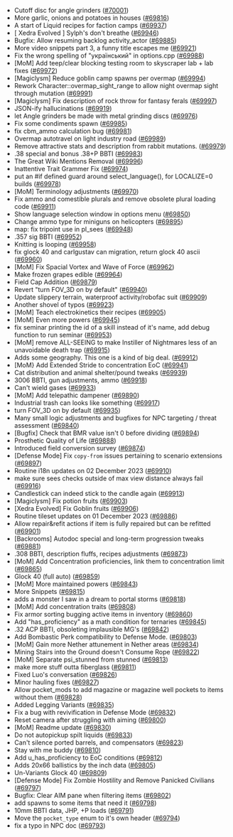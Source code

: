 * Cutoff disc for angle grinders  ([#70001](https://github.com/CleverRaven/Cataclysm-DDA/pull/70001))
* More garlic, onions and potatoes in houses ([#69816](https://github.com/CleverRaven/Cataclysm-DDA/pull/69816))
* A start of Liquid recipes for faction camps ([#69937](https://github.com/CleverRaven/Cataclysm-DDA/pull/69937))
* [ Xedra Evolved ] Sylph's don't breathe ([#69946](https://github.com/CleverRaven/Cataclysm-DDA/pull/69946))
* Bugfix: Allow resuming backlog activity_actor ([#69885](https://github.com/CleverRaven/Cataclysm-DDA/pull/69885))
* More video snippets part 3, a funny title escapes me ([#69921](https://github.com/CleverRaven/Cataclysm-DDA/pull/69921))
* Fix the wrong spelling of "український" in options.cpp ([#69988](https://github.com/CleverRaven/Cataclysm-DDA/pull/69988))
* [MoM] Add teep/clear blocking testing room to skyscraper lab + lab fixes ([#69972](https://github.com/CleverRaven/Cataclysm-DDA/pull/69972))
* [Magiclysm] Reduce goblin camp spawns per overmap ([#69994](https://github.com/CleverRaven/Cataclysm-DDA/pull/69994))
* Rework Character::overmap_sight_range to allow night overmap sight through mutation ([#69991](https://github.com/CleverRaven/Cataclysm-DDA/pull/69991))
* [Magiclysm] Fix description of rock throw for fantasy ferals ([#69997](https://github.com/CleverRaven/Cataclysm-DDA/pull/69997))
* JSON-ify hallucinations ([#69919](https://github.com/CleverRaven/Cataclysm-DDA/pull/69919))
* let Angle grinders be made with metal grinding discs ([#69976](https://github.com/CleverRaven/Cataclysm-DDA/pull/69976))
* Fix some condiments spawn ([#69985](https://github.com/CleverRaven/Cataclysm-DDA/pull/69985))
* fix cbm_ammo calculation bug ([#69981](https://github.com/CleverRaven/Cataclysm-DDA/pull/69981))
* Overmap autotravel on light industry road ([#69989](https://github.com/CleverRaven/Cataclysm-DDA/pull/69989))
* Remove attractive stats and description from rabbit mutations. ([#69979](https://github.com/CleverRaven/Cataclysm-DDA/pull/69979))
* .38 special and bonus .38+P BBTI ([#69983](https://github.com/CleverRaven/Cataclysm-DDA/pull/69983))
* The Great Wiki Mentions Removal ([#69996](https://github.com/CleverRaven/Cataclysm-DDA/pull/69996))
* Inattentive Trait Grammer Fix ([#69974](https://github.com/CleverRaven/Cataclysm-DDA/pull/69974))
* put an #if defined guard around select_language(), for LOCALIZE=0 builds ([#69978](https://github.com/CleverRaven/Cataclysm-DDA/pull/69978))
* [MoM] Terminology adjustments ([#69970](https://github.com/CleverRaven/Cataclysm-DDA/pull/69970))
* Fix ammo and comestible plurals and remove obsolete plural loading code ([#69911](https://github.com/CleverRaven/Cataclysm-DDA/pull/69911))
* Show language selection window in options menu ([#69850](https://github.com/CleverRaven/Cataclysm-DDA/pull/69850))
* Change ammo type for miniguns on helicopters ([#69895](https://github.com/CleverRaven/Cataclysm-DDA/pull/69895))
* map: fix tripoint use in pl_sees ([#69948](https://github.com/CleverRaven/Cataclysm-DDA/pull/69948))
* .357 sig BBTI ([#69952](https://github.com/CleverRaven/Cataclysm-DDA/pull/69952))
* Knitting is looping ([#69958](https://github.com/CleverRaven/Cataclysm-DDA/pull/69958))
* fix glock 40 and carlgustav can migration, return glock 40 ascii ([#69960](https://github.com/CleverRaven/Cataclysm-DDA/pull/69960))
* [MoM] Fix Spacial Vortex and Wave of Force ([#69962](https://github.com/CleverRaven/Cataclysm-DDA/pull/69962))
* Make frozen grapes edible ([#69964](https://github.com/CleverRaven/Cataclysm-DDA/pull/69964))
* Field Cap Addition ([#69879](https://github.com/CleverRaven/Cataclysm-DDA/pull/69879))
* Revert "turn FOV_3D on by default" ([#69940](https://github.com/CleverRaven/Cataclysm-DDA/pull/69940))
* Update slippery terrain, waterproof activity/robofac suit ([#69909](https://github.com/CleverRaven/Cataclysm-DDA/pull/69909))
* Another shovel of typos ([#69923](https://github.com/CleverRaven/Cataclysm-DDA/pull/69923))
* [MoM] Teach electrokinetics their recipes ([#69905](https://github.com/CleverRaven/Cataclysm-DDA/pull/69905))
* [MoM] Even more powers ([#69945](https://github.com/CleverRaven/Cataclysm-DDA/pull/69945))
* fix seminar printing the id of a skill instead of it's name, add debug function to run seminar ([#69953](https://github.com/CleverRaven/Cataclysm-DDA/pull/69953))
* [MoM] remove ALL-SEEING to make Instiller of Nightmares less of an unavoidable death trap ([#69915](https://github.com/CleverRaven/Cataclysm-DDA/pull/69915))
* Adds some geography. This one is a kind of big deal. ([#69912](https://github.com/CleverRaven/Cataclysm-DDA/pull/69912))
* [MoM} Add Extended Stride to concentration EoC ([#69941](https://github.com/CleverRaven/Cataclysm-DDA/pull/69941))
* Cat distribution and animal shelter/pound tweaks ([#69939](https://github.com/CleverRaven/Cataclysm-DDA/pull/69939))
* 3006 BBTI, gun adjustments, ammo ([#69918](https://github.com/CleverRaven/Cataclysm-DDA/pull/69918))
* Can't wield gases ([#69933](https://github.com/CleverRaven/Cataclysm-DDA/pull/69933))
* [MoM] Add telepathic dampener ([#69890](https://github.com/CleverRaven/Cataclysm-DDA/pull/69890))
* Industrial trash can looks like something ([#69917](https://github.com/CleverRaven/Cataclysm-DDA/pull/69917))
* turn FOV_3D on by default ([#69935](https://github.com/CleverRaven/Cataclysm-DDA/pull/69935))
* Many small logic adjustments and bugfixes for NPC targeting / threat assessment ([#69840](https://github.com/CleverRaven/Cataclysm-DDA/pull/69840))
* [Bugfix] Check that BMR value isn't 0 before dividing ([#69894](https://github.com/CleverRaven/Cataclysm-DDA/pull/69894))
* Prosthetic Quality of Life ([#69888](https://github.com/CleverRaven/Cataclysm-DDA/pull/69888))
* Introduced field conversion survey ([#69874](https://github.com/CleverRaven/Cataclysm-DDA/pull/69874))
* [Defense Mode] Fix `copy-from` issues pertaining to scenario extensions ([#69897](https://github.com/CleverRaven/Cataclysm-DDA/pull/69897))
* Routine i18n updates on 02 December 2023 ([#69910](https://github.com/CleverRaven/Cataclysm-DDA/pull/69910))
* make sure sees checks outside of max view distance always fail ([#69916](https://github.com/CleverRaven/Cataclysm-DDA/pull/69916))
* Candlestick can indeed stick to the candle again ([#69913](https://github.com/CleverRaven/Cataclysm-DDA/pull/69913))
* [Magiclysm] Fix potion fruits ([#69903](https://github.com/CleverRaven/Cataclysm-DDA/pull/69903))
* [Xedra Evolved] Fix Goblin fruits ([#69906](https://github.com/CleverRaven/Cataclysm-DDA/pull/69906))
* Routine tileset updates on 01 December 2023 ([#69886](https://github.com/CleverRaven/Cataclysm-DDA/pull/69886))
* Allow repair&refit actions if item is fully repaired but can be refitted ([#69901](https://github.com/CleverRaven/Cataclysm-DDA/pull/69901))
* [Backrooms] Autodoc special and long-term progression tweaks ([#69881](https://github.com/CleverRaven/Cataclysm-DDA/pull/69881))
* .308 BBTI, description fluffs, recipes adjustments ([#69873](https://github.com/CleverRaven/Cataclysm-DDA/pull/69873))
* [MoM] Add Concentration proficiencies, link them to concentration limit ([#69865](https://github.com/CleverRaven/Cataclysm-DDA/pull/69865))
* Glock 40 (full auto) ([#69859](https://github.com/CleverRaven/Cataclysm-DDA/pull/69859))
* [MoM] More maintained powers ([#69843](https://github.com/CleverRaven/Cataclysm-DDA/pull/69843))
* More Snippets ([#69815](https://github.com/CleverRaven/Cataclysm-DDA/pull/69815))
* adds a monster I saw in a dream to portal storms ([#69818](https://github.com/CleverRaven/Cataclysm-DDA/pull/69818))
* [MoM] Add concentration traits ([#69808](https://github.com/CleverRaven/Cataclysm-DDA/pull/69808))
* Fix armor sorting bugging active items in inventory ([#69860](https://github.com/CleverRaven/Cataclysm-DDA/pull/69860))
* Add "has_proficiency" as a math condition for ternaries ([#69845](https://github.com/CleverRaven/Cataclysm-DDA/pull/69845))
* .32 ACP BBTI, obsoleting implausible MG's ([#69842](https://github.com/CleverRaven/Cataclysm-DDA/pull/69842))
* Add Bombastic Perk compatibility to Defense Mode. ([#69803](https://github.com/CleverRaven/Cataclysm-DDA/pull/69803))
* [MoM] Gain more Nether attunement in Nether areas ([#69834](https://github.com/CleverRaven/Cataclysm-DDA/pull/69834))
* Mining Stairs into the Ground doesn't Consume Rope ([#69822](https://github.com/CleverRaven/Cataclysm-DDA/pull/69822))
* [MoM] Separate psi_stunned from stunned ([#69813](https://github.com/CleverRaven/Cataclysm-DDA/pull/69813))
* make more stuff outta fiberglass ([#69811](https://github.com/CleverRaven/Cataclysm-DDA/pull/69811))
* Fixed Luo's conversation ([#69826](https://github.com/CleverRaven/Cataclysm-DDA/pull/69826))
* Minor hauling fixes ([#69827](https://github.com/CleverRaven/Cataclysm-DDA/pull/69827))
* Allow pocket_mods to add magazine or magazine well pockets to items without them ([#69828](https://github.com/CleverRaven/Cataclysm-DDA/pull/69828))
* Added Legging Variants ([#69835](https://github.com/CleverRaven/Cataclysm-DDA/pull/69835))
* Fix a bug with revivification in Defense Mode ([#69832](https://github.com/CleverRaven/Cataclysm-DDA/pull/69832))
* Reset camera after struggling with aiming ([#69800](https://github.com/CleverRaven/Cataclysm-DDA/pull/69800))
* [MoM] Readme update ([#69830](https://github.com/CleverRaven/Cataclysm-DDA/pull/69830))
* Do not autopickup spilt liquids ([#69833](https://github.com/CleverRaven/Cataclysm-DDA/pull/69833))
* Can't silence ported barrels, and compensators ([#69823](https://github.com/CleverRaven/Cataclysm-DDA/pull/69823))
* Stay with me buddy ([#69810](https://github.com/CleverRaven/Cataclysm-DDA/pull/69810))
* Add u_has_proficiency to EoC conditions ([#69812](https://github.com/CleverRaven/Cataclysm-DDA/pull/69812))
* Adds 20x66 ballistics by the inch data ([#69805](https://github.com/CleverRaven/Cataclysm-DDA/pull/69805))
* Un-Variants Glock 40 ([#69809](https://github.com/CleverRaven/Cataclysm-DDA/pull/69809))
* [Defense Mode] Fix Zombie Hostility and Remove Panicked Civilians ([#69797](https://github.com/CleverRaven/Cataclysm-DDA/pull/69797))
* Bugfix: Clear AIM pane when filtering items ([#69802](https://github.com/CleverRaven/Cataclysm-DDA/pull/69802))
* add spawns to some items that need it ([#69798](https://github.com/CleverRaven/Cataclysm-DDA/pull/69798))
* 10mm BBTI data, JHP, +P loads ([#69791](https://github.com/CleverRaven/Cataclysm-DDA/pull/69791))
* Move the `pocket_type` enum to it's own header ([#69794](https://github.com/CleverRaven/Cataclysm-DDA/pull/69794))
* fix a typo in NPC doc ([#69793](https://github.com/CleverRaven/Cataclysm-DDA/pull/69793))
